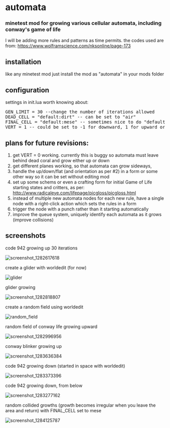 # automata
### minetest mod for growing various cellular automata, including conway's game of life

I will be adding more rules and patterns as time permits. the codes used are from:
https://www.wolframscience.com/nksonline/page-173

## installation
like any minetest mod just install the mod as "automata" in your mods folder

## configuration

settings in init.lua worth knowing about:
<pre>
GEN_LIMIT = 30 --change the number of iterations allowed
DEAD_CELL = "default:dirt" -- can be set to "air"
FINAL_CELL = "default:mese" -- sometimes nice to do "default:mese", otherwise MUST be set to DEAD_CELL
VERT = 1 -- could be set to -1 for downward, 1 for upward or 0 for flat (Flat is not tested)
</pre>
## plans for future revisions:

1. get VERT = 0 working. currently this is buggy so automata must leave behind dead coral and grow either up or down
2. get different planes working, so that automata can grow sideways, 
3. handle the up/down/flat (and orientation as per #2) in a form or some other way so it can be set without editing mod
4. set up some schems or even a crafting form for initial Game of Life starting states and critters, as per: http://www.radicaleye.com/lifepage/picgloss/picgloss.html
5. instead of multiple new automata nodes for each new rule, have a single node with a right-click action which sets the rules in a form
6. trigger the node with a punch rather than it starting automatically
7. improve the queue system, uniquely identify each automata as it grows (improve collisions)

## screenshots

code 942 growing up 30 iterations

![screenshot_1282617618](https://cloud.githubusercontent.com/assets/12679496/7900620/6c8abb4e-0720-11e5-98f0-a99914cabc81.png)

create a glider with worldedit (for now)

![glider](https://cloud.githubusercontent.com/assets/12679496/7900624/97340aa8-0720-11e5-900b-024698d6b732.png)

glider growing

![screenshot_1282818807](https://cloud.githubusercontent.com/assets/12679496/7900621/71aa9c34-0720-11e5-8c5a-1e9e3e59e7c4.png)

create a random field using worldedit

![random_field](https://cloud.githubusercontent.com/assets/12679496/7900627/a23e7168-0720-11e5-9175-b736eced2f81.png)

random field of conway life growing upward

![screenshot_1282996956](https://cloud.githubusercontent.com/assets/12679496/7900629/b73e2f18-0720-11e5-9739-53e0222f33be.png)

conway blinker growing up

![screenshot_1283636384](https://cloud.githubusercontent.com/assets/12679496/7900631/d8214120-0720-11e5-96c8-4fc648dc46b4.png)

code 942 growing down (started in space with worldedit)

![screenshot_1283373396](https://cloud.githubusercontent.com/assets/12679496/7900632/e475fbf0-0720-11e5-97e1-205afa946526.png)

code 942 growing down, from below

![screenshot_1283277162](https://cloud.githubusercontent.com/assets/12679496/7900633/fff075a4-0720-11e5-8b5c-3d4b90e9039c.png)

random collided growths (growth becomes irregular when you leave the area and return) with FINAL_CELL set to mese

![screenshot_1284125787](https://cloud.githubusercontent.com/assets/12679496/7900635/1cdb513e-0721-11e5-8a6e-25d3ad439e8c.png)
